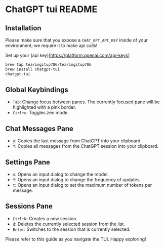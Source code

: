 # ChatGPT tui README

## Installation

Please make sure that you expose a `CHAT_GPT_API_KEY` inside of your environment; we require it to make api calls!

Set up your (api key)[https://platform.openai.com/api-keys]

```bash
brew tap tearingitup786/tearingitup786
brew install chatgpt-tui
chatgpt-tui
```

## Global Keybindings

- `Tab`: Change focus between panes. The currently focused pane will be highlighted with a pink border.
- `Ctrl+o`: Toggles zen mode

## Chat Messages Pane

- `y`: Copies the last message from ChatGPT into your clipboard.
- `Y`: Copies all messages from the ChatGPT session into your clipboard.

## Settings Pane

- `m`: Opens an input dialog to change the model.
- `f`: Opens an input dialog to change the frequency of updates.
- `t`: Opens an input dialog to set the maximum number of tokens per message.

## Sessions Pane

- `Ctrl+N`: Creates a new session.
- `d`: Deletes the currently selected session from the list.
- `Enter`: Switches to the session that is currently selected.

Please refer to this guide as you navigate the TUI. Happy exploring!
